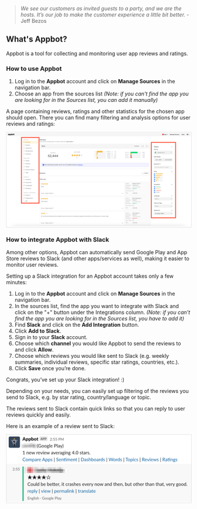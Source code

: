 > *We see our customers as invited guests to a party, and we are the hosts. It’s our job to make the customer experience a little bit better.* - Jeff Bezos

## What's Appbot?

Appbot is a tool for collecting and monitoring user app reviews and ratings.

### How to use Appbot

1. Log in to the **Appbot** account and click on **Manage Sources** in the navigation bar.
2. Choose an app from the sources list *(Note: if you can't find the app you are looking for in the Sources list, you can add it manually)*

A page containing reviews, ratings and other statistics for the chosen app should open. There you can find many filtering and analysis options for user reviews and ratings:

<span style="display:block; border: 1px solid #e0e0e0; width:100%;">![Appbot reviews](/img/appbot-reviews.png)</span>

### How to integrate Appbot with Slack

Among other options, Appbot can automatically send Google Play and App Store reviews to Slack (and other apps/services as well), making it easier to monitor user reviews. 

Setting up a Slack integration for an Appbot account takes only a few minutes: 

1. Log in to the **Appbot** account and click on **Manage Sources** in the navigation bar.
2. In the sources list, find the app you want to integrate with Slack and click on the "+" button under the Integrations column. *(Note: if you can't find the app you are looking for in the Sources list, you have to add it)*
3. Find **Slack** and click on the **Add Integration** button.
4. Click **Add to Slack**.
5. Sign in to your **Slack** account.
6. Choose which **channel** you would like Appbot to send the reviews to and click **Allow**.
7. Choose which reviews you would like sent to Slack (e.g. weekly summaries, individual reviews, specific star ratings, countries, etc.). 
8. Click **Save** once you’re done.

Congrats, you’ve set up your Slack integration! :)

Depending on your needs, you can easily set up filtering of the reviews you send to Slack, e.g. by star rating, country/language or topic.

The reviews sent to Slack contain quick links so that you can reply to user reviews quickly and easily.

Here is an example of a review sent to Slack:
 
<span style="display:block; border: 1px solid #e0e0e0; width:100%;">![Appbot review message in Slack](/img/appbot-slack-review.png)</span>
